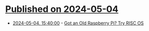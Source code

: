 # [Published on 2024-05-04](index.md)

* [2024-05-04, 15:40:00](https://soylentnews.org/article.pl?sid=24/05/04/0331215&from=rss) - [Got an Old Raspberry Pi?  Try RISC OS](https://soylentnews.org/article.pl?sid=24/05/04/0331215&from=rss)
